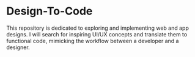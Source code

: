 # Design-To-Code
This repository is dedicated to exploring and implementing web and app designs. I will search for inspiring UI/UX concepts and translate them to functional code, mimicking the workflow between a developer and a designer.

